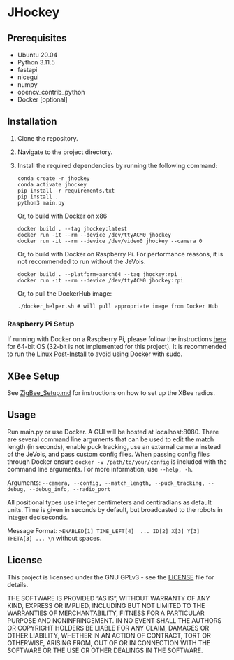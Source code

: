 # JHockey

## Prerequisites

- Ubuntu 20.04
- Python 3.11.5
- fastapi
- nicegui
- numpy
- opencv_contrib_python 
- Docker [optional]

## Installation

1. Clone the repository.
2. Navigate to the project directory.
3. Install the required dependencies by running the following command:

    ```shell
    conda create -n jhockey
    conda activate jhockey
    pip install -r requirements.txt
    pip install .
    python3 main.py
    ```

    Or, to build with Docker on x86
    ```shell
    docker build . --tag jhockey:latest
    docker run -it --rm --device /dev/ttyACM0 jhockey 
    docker run -it --rm --device /dev/video0 jhockey --camera 0
    ```
    
    Or, to build with Docker on Raspberry Pi. For performance reasons, it is not recommended to run without the JeVois. 
    ```shell
    docker build . --platform=aarch64 --tag jhockey:rpi
    docker run -it --rm --device /dev/ttyACM0 jhockey:rpi 
    ```

    Or, to pull the DockerHub image:
    ```shell
    ./docker_helper.sh # will pull appropriate image from Docker Hub
    ```
### Raspberry Pi Setup

If running with Docker on a Raspberry Pi, please follow the instructions [here](https://docs.docker.com/engine/install/debian/) for 64-bit OS (32-bit is not implemented for this project). It is recommended to run the [Linux Post-Install](https://docs.docker.com/engine/install/linux-postinstall/) to avoid using Docker with sudo.

## XBee Setup

See [ZigBee_Setup.md](./micropython/ZigBee_Setup.md) for instructions on how to set up the XBee radios.

## Usage

Run main.py or use Docker. A GUI will be hosted at localhost:8080. There are several command line arguments that can be used to edit the match length (in seconds), enable puck tracking, use an external camera instead of the JeVois, and pass custom config files. When passing config files through Docker ensure ```docker -v /path/to/your/config``` is included with the command line arguments. For more information, use ```--help, -h```.

Arguments: ```--camera, --config, --match_length, --puck_tracking, --debug, --debug_info, --radio_port```

All positional types use integer centimeters and centiradians as default units. Time is given in seconds by default, but broadcasted to the robots in integer deciseconds. 

Message Format: ```>ENABLED[1] TIME_LEFT[4]  ... ID[2] X[3] Y[3] THETA[3] ... \n``` without spaces.

## License

This project is licensed under the GNU GPLv3 - see the [LICENSE](LICENSE) file for details.

THE SOFTWARE IS PROVIDED “AS IS”, WITHOUT WARRANTY OF ANY KIND, EXPRESS OR IMPLIED, INCLUDING BUT NOT LIMITED TO THE WARRANTIES OF MERCHANTABILITY, FITNESS FOR A PARTICULAR PURPOSE AND NONINFRINGEMENT. IN NO EVENT SHALL THE AUTHORS OR COPYRIGHT HOLDERS BE LIABLE FOR ANY CLAIM, DAMAGES OR OTHER LIABILITY, WHETHER IN AN ACTION OF CONTRACT, TORT OR OTHERWISE, ARISING FROM, OUT OF OR IN CONNECTION WITH THE SOFTWARE OR THE USE OR OTHER DEALINGS IN THE SOFTWARE.
